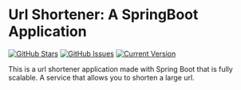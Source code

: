 Url Shortener: A SpringBoot Application
==============
[![GitHub Stars](https://img.shields.io/github/stars/Isaac-Andradee/url-shortener.svg)](https://github.com/Isaac-Andradee/url-shortener/stargazers) 
[![GitHub Issues](https://img.shields.io/github/issues/Isaac-Andradee/url-shortener.svg)](https://github.com/Isaac-Andradee/url-shortener/issues) [![Current Version](https://img.shields.io/badge/version-0.1.0-green.svg)](https://github.com/Isaac-Andradee/url-shortener)

This is a url shortener application made with Spring Boot that is fully scalable. A service that allows you to shorten a large url.
